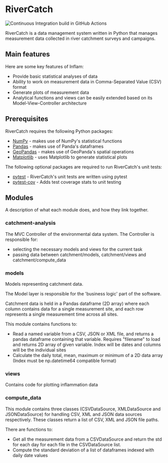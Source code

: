 # RiverCatch
![Continuous Integration build in GitHub Actions](https://github.com/tcc7496/python-intermediate-rivercatchment/actions/workflows/main.yml/badge.svg)

RiverCatch is a data management system written in Python that manages measurement data collected in river catchment surveys and campaigns.

## Main features
Here are some key features of Inflam:

- Provide basic statistical analyses of data
- Ability to work on measurement data in Comma-Separated Value (CSV) format
- Generate plots of measurement data
- Analytical functions and views can be easily extended based on its Model-View-Controller architecture

## Prerequisites
RiverCatch requires the following Python packages:

- [NumPy](https://www.numpy.org/) - makes use of NumPy's statistical functions
- [Pandas](https://pandas.pydata.org/) - makes use of Panda's dataframes
- [GeoPandas](https://geopandas.org/) - makes use of GeoPanda's spatial operations
- [Matplotlib](https://matplotlib.org/stable/index.html) - uses Matplotlib to generate statistical plots

The following optional packages are required to run RiverCatch's unit tests:

- [pytest](https://docs.pytest.org/en/stable/) - RiverCatch's unit tests are written using pytest
- [pytest-cov](https://pypi.org/project/pytest-cov/) - Adds test coverage stats to unit testing

## Modules

A description of what each module does, and how they link together.

### catchment-analysis

The MVC Controller of the environmental data system. The Controller is responsible for:
- selecting the necessary models and views for the current task
- passing data between catchment/models, catchment/views and catchment/compute_data

### models
Models representing catchment data.

The Model layer is responsible for the 'business logic' part of the software.

Catchment data is held in a Pandas dataframe (2D array) where each column contains
data for a single measurement site, and each row represents a single measurement
time across all sites.

This module contains functions to:
- Read a named variable from a CSV, JSON or XML file, and returns a pandas dataframe containing that variable. Requires "filename" to load and returns 2D array of given variable. Index will be dates and columns will be the individual sites
- Calculate the daily total, mean, maximum or minimum of a 2D data array (Index must be np.datetime64 compatible format)

### views

Contains code for plotting inflammation data

### compute_data

This module contains three classes (CSVDataSource, XMLDataSource and JSONDataSource) for handling CSV, XML and JSON data sources respectively. These classes return a list of CSV, XML and JSON file paths.

There are functions to:
- Get all the measurement data from a CSVDataSource and return the std for each day for each file in the CSVDataSource list.
- Compute the standard deviation of a list of dataframes indexed with daily date values
